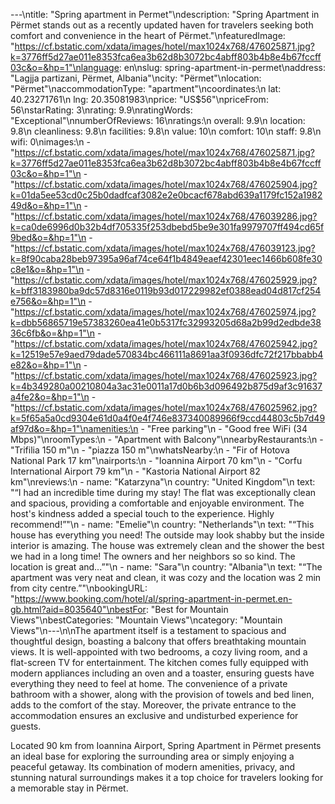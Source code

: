 ---\ntitle: "Spring apartment in Permet"\ndescription: "Spring Apartment in Përmet stands out as a recently updated haven for travelers seeking both comfort and convenience in the heart of Përmet."\nfeaturedImage: "https://cf.bstatic.com/xdata/images/hotel/max1024x768/476025871.jpg?k=3776ff5d27ae011e8353fca6ea3b62d8b3072bc4abff803b4b8e4b67fccff03c&o=&hp=1"\nlanguage: en\nslug: spring-apartment-in-permet\naddress: "Lagjja partizani, Përmet, Albania"\ncity: "Përmet"\nlocation: "Përmet"\naccommodationType: "apartment"\ncoordinates:\n  lat: 40.23271761\n  lng: 20.35081983\nprice: "US$56"\npriceFrom: 56\nstarRating: 3\nrating: 9.9\nratingWords: "Exceptional"\nnumberOfReviews: 16\nratings:\n  overall: 9.9\n  location: 9.8\n  cleanliness: 9.8\n  facilities: 9.8\n  value: 10\n  comfort: 10\n  staff: 9.8\n  wifi: 0\nimages:\n  - "https://cf.bstatic.com/xdata/images/hotel/max1024x768/476025871.jpg?k=3776ff5d27ae011e8353fca6ea3b62d8b3072bc4abff803b4b8e4b67fccff03c&o=&hp=1"\n  - "https://cf.bstatic.com/xdata/images/hotel/max1024x768/476025904.jpg?k=01da5ee53cd0c25b0dadfcaf3082e2e0bcacf678abd639a1179fc152a198249d&o=&hp=1"\n  - "https://cf.bstatic.com/xdata/images/hotel/max1024x768/476039286.jpg?k=ca0de6996d0b32b4df705335f253dbebd5be9e301fa9979707ff494cd65f9bed&o=&hp=1"\n  - "https://cf.bstatic.com/xdata/images/hotel/max1024x768/476039123.jpg?k=8f90caba28beb97395a96af74ce64f1b4849eaef42301eec1466b608fe30c8e1&o=&hp=1"\n  - "https://cf.bstatic.com/xdata/images/hotel/max1024x768/476025929.jpg?k=bff3183980ba9dc57d8316e0119b93d017229982ef0388ead04d817cf254e756&o=&hp=1"\n  - "https://cf.bstatic.com/xdata/images/hotel/max1024x768/476025974.jpg?k=dbb56865719e57383260ea41e0b5317fc32993205d68a2b99d2edbde3836c6fb&o=&hp=1"\n  - "https://cf.bstatic.com/xdata/images/hotel/max1024x768/476025942.jpg?k=12519e57e9aed79dade570834bc466111a8691aa3f0936dfc72f217bbabb4e82&o=&hp=1"\n  - "https://cf.bstatic.com/xdata/images/hotel/max1024x768/476025923.jpg?k=4b349280a00210804a3ac31e0011a17d0b6b3d096492b875d9af3c91637a4fe2&o=&hp=1"\n  - "https://cf.bstatic.com/xdata/images/hotel/max1024x768/476025962.jpg?k=5f65a5a0cd9304e61d0a4f0e4f746e837340089966f9ccd44803c5b7d49af97d&o=&hp=1"\namenities:\n  - "Free parking"\n  - "Good free WiFi (34 Mbps)"\nroomTypes:\n  - "Apartment with Balcony"\nnearbyRestaurants:\n  - "Trifilia 150 m"\n  - "piazza 150 m"\nwhatsNearby:\n  - "Fir of Hotova National Park 17 km"\nairports:\n  - "Ioannina Airport 70 km"\n  - "Corfu International Airport 79 km"\n  - "Kastoria National Airport 82 km"\nreviews:\n  - name: "Katarzyna"\n    country: "United Kingdom"\n    text: "“I had an incredible time during my stay! The flat was exceptionally clean and spacious, providing a comfortable and enjoyable environment. The host's kindness added a special touch to the experience. Highly recommend!”"\n  - name: "Emelie"\n    country: "Netherlands"\n    text: "“This house has everything you need! The outside may look shabby but the inside interior is amazing. The house was extremely clean and the shower the best we had in a long time! The owners and her neighbors so so kind. The location is great and...”"\n  - name: "Sara"\n    country: "Albania"\n    text: "“The apartment was very neat and clean, it was cozy and the location was 2 min from city centre.”"\nbookingURL: "https://www.booking.com/hotel/al/spring-apartment-in-permet.en-gb.html?aid=8035640"\nbestFor: "Best for Mountain Views"\nbestCategories: "Mountain Views"\ncategory: "Mountain Views"\n---\n\nThe apartment itself is a testament to spacious and thoughtful design, boasting a balcony that offers breathtaking mountain views. It is well-appointed with two bedrooms, a cozy living room, and a flat-screen TV for entertainment. The kitchen comes fully equipped with modern appliances including an oven and a toaster, ensuring guests have everything they need to feel at home. The convenience of a private bathroom with a shower, along with the provision of towels and bed linen, adds to the comfort of the stay. Moreover, the private entrance to the accommodation ensures an exclusive and undisturbed experience for guests.

Located 90 km from Ioannina Airport, Spring Apartment in Përmet presents an ideal base for exploring the surrounding area or simply enjoying a peaceful getaway. Its combination of modern amenities, privacy, and stunning natural surroundings makes it a top choice for travelers looking for a memorable stay in Përmet.